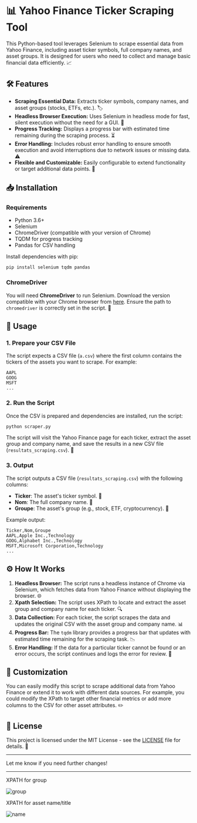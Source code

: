 # 📊 Yahoo Finance Ticker Scraping Tool

This Python-based tool leverages Selenium to scrape essential data from Yahoo Finance, including asset ticker symbols, full company names, and asset groups. It is designed for users who need to collect and manage basic financial data efficiently. 📈

## 🛠 Features

- **Scraping Essential Data:** Extracts ticker symbols, company names, and asset groups (stocks, ETFs, etc.). 🏷️
- **Headless Browser Execution:** Uses Selenium in headless mode for fast, silent execution without the need for a GUI. 🚀
- **Progress Tracking:** Displays a progress bar with estimated time remaining during the scraping process. ⏳
- **Error Handling:** Includes robust error handling to ensure smooth execution and avoid interruptions due to network issues or missing data. ⚠️
- **Flexible and Customizable:** Easily configurable to extend functionality or target additional data points. 🔧

## 📥 Installation

### Requirements

- Python 3.6+
- Selenium
- ChromeDriver (compatible with your version of Chrome)
- TQDM for progress tracking
- Pandas for CSV handling

Install dependencies with pip:

```bash
pip install selenium tqdm pandas
```

### ChromeDriver

You will need **ChromeDriver** to run Selenium. Download the version compatible with your Chrome browser from [here](https://sites.google.com/a/chromium.org/chromedriver/downloads). Ensure the path to `chromedriver` is correctly set in the script. 🔗

## 🚀 Usage

### 1. Prepare your CSV File

The script expects a CSV file (`a.csv`) where the first column contains the tickers of the assets you want to scrape. For example:

```csv
AAPL
GOOG
MSFT
...
```

### 2. Run the Script

Once the CSV is prepared and dependencies are installed, run the script:

```bash
python scraper.py
```

The script will visit the Yahoo Finance page for each ticker, extract the asset group and company name, and save the results in a new CSV file (`resultats_scraping.csv`). 💾

### 3. Output

The script outputs a CSV file (`resultats_scraping.csv`) with the following columns:
- **Ticker**: The asset's ticker symbol. 💼
- **Nom**: The full company name. 🏢
- **Groupe**: The asset's group (e.g., stock, ETF, cryptocurrency). 🏦

Example output:

```csv
Ticker,Nom,Groupe
AAPL,Apple Inc.,Technology
GOOG,Alphabet Inc.,Technology
MSFT,Microsoft Corporation,Technology
...
```

## ⚙️ How It Works

1. **Headless Browser:** The script runs a headless instance of Chrome via Selenium, which fetches data from Yahoo Finance without displaying the browser. 🌐
2. **Xpath Selection:** The script uses XPath to locate and extract the asset group and company name for each ticker. 🔍
3. **Data Collection:** For each ticker, the script scrapes the data and updates the original CSV with the asset group and company name. 📊
4. **Progress Bar:** The `tqdm` library provides a progress bar that updates with estimated time remaining for the scraping task. 📉
5. **Error Handling:** If the data for a particular ticker cannot be found or an error occurs, the script continues and logs the error for review. 📝

## 🔄 Customization

You can easily modify this script to scrape additional data from Yahoo Finance or extend it to work with different data sources. For example, you could modify the XPath to target other financial metrics or add more columns to the CSV for other asset attributes. ✏️

## 📝 License

This project is licensed under the MIT License - see the [LICENSE](LICENSE) file for details. 📜

---

Let me know if you need further changes!

---

XPATH for group

![group](https://github.com/user-attachments/assets/5ceba3ce-a4df-47b9-bd75-03e21f639c60)

XPATH for asset name/title

![name](https://github.com/user-attachments/assets/de56bd89-94b8-4cd1-9cc9-adeb72b2e665)

